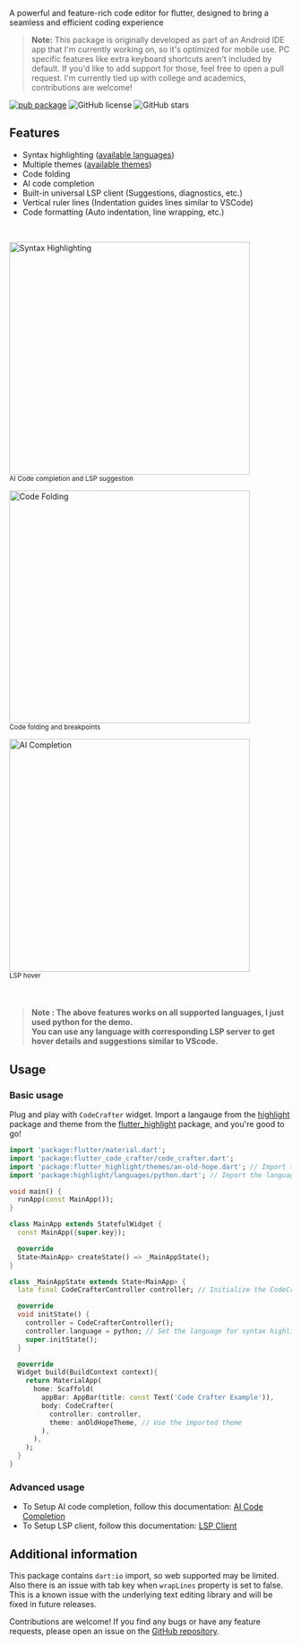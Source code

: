 A powerful and feature-rich code editor for flutter, designed to bring a seamless and efficient coding experience 


> **Note:** This package is originally developed as part of an Android IDE app that I'm currently working on, so it's optimized for mobile use. PC specific features like extra keyboard shortcuts aren't included by default. If you'd like to add support for those, feel free to open a pull request. I'm currently tied up with college and academics, contributions are welcome!

[![pub package](https://img.shields.io/pub/v/flutter_code_crafter.svg?cacheSeconds=60)](https://pub.dev/packages/flutter_code_crafter)
![GitHub license](https://img.shields.io/github/license/heckmon/flutter_code_crafter.svg)
![GitHub stars](https://img.shields.io/github/stars/heckmon/flutter_code_crafter.svg?style=social&label=Star&cacheSeconds=60)

## Features

- Syntax highlighting ([available languages](https://github.com/git-touch/highlight.dart/tree/master/highlight/lib/languages))
- Multiple themes ([available themes](https://github.com/git-touch/highlight.dart/tree/master/flutter_highlight/lib/themes))
- Code folding
- AI code completion
- Built-in universal LSP client (Suggestions, diagnostics, etc.)
- Vertical ruler lines (Indentation guides lines similar to VSCode)
- Code formatting (Auto indentation, line   wrapping, etc.)
<br>

<p align="left">
  <img src="https://files.catbox.moe/ohyfpu.gif" alt="Syntax Highlighting" width="429" height="415"><br>
  <sub>AI Code completion and LSP suggestion</sub>
</p>

<p align="left">
  <img src="https://files.catbox.moe/kic1bb.gif" alt="Code Folding" width="429" height="415"><br>
  <sub>Code folding and breakpoints</sub>
</p>

<p align="left">
  <img src="https://files.catbox.moe/a1sx73.gif" alt="AI Completion" width="429" height="415"><br>
  <sub>LSP hover</sub>
</p>

<br>

> #### Note : The above features works on all supported languages, I just used python for the demo.<br> You can use any language with corresponding LSP server to get hover details and suggestions similar to VScode.

## Usage

### Basic usage
Plug and play with `CodeCrafter` widget. Import a langauge from the [highlight](https://pub.dev/packages/highlight) package and theme from the [flutter_highlight](https://pub.dev/packages/flutter_highlight) package, and you're good to go!

```dart
import 'package:flutter/material.dart';
import 'package:flutter_code_crafter/code_crafter.dart';
import 'package:flutter_highlight/themes/an-old-hope.dart'; // Import the theme you want to use
import 'package:highlight/languages/python.dart'; // Import the language you want to use

void main() {
  runApp(const MainApp());
}

class MainApp extends StatefulWidget {
  const MainApp({super.key});

  @override
  State<MainApp> createState() => _MainAppState();
}

class _MainAppState extends State<MainApp> {
  late final CodeCrafterController controller; // Initialize the CodeCrafterController

  @override
  void initState() {
    controller = CodeCrafterController();
    controller.language = python; // Set the language for syntax highlighting
    super.initState();
  }

  @override
  Widget build(BuildContext context){
    return MaterialApp(
      home: Scaffold(
        appBar: AppBar(title: const Text('Code Crafter Example')),
        body: CodeCrafter(
          controller: controller,
          theme: anOldHopeTheme, // Use the imported theme
        ),
      ),
    );
  }
}

```
### Advanced usage
 - To Setup AI code completion, follow this documentation: [AI Code Completion](https://github.com/heckmon/flutter_code_crafter/blob/main/docs/AICompletion.md)
 - To Setup LSP client, follow this documentation: [LSP Client](https://github.com/heckmon/flutter_code_crafter/blob/main/docs/LSPClient.md)


## Additional information

This package contains `dart:io` import, so web supported may be limited. Also there is an issue with tab key when `wrapLines` property is set to false. This is a known issue with the underlying text editing library and will be fixed in future releases.

Contributions are welcome! If you find any bugs or have any feature requests, please open an issue on the [GitHub repository](https://github.com/heckmon/fluter_code_crafter).
